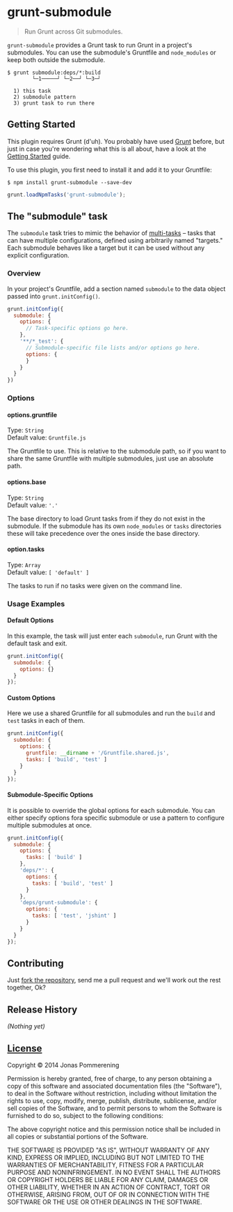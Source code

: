 # grunt-submodule

> Run Grunt across Git submodules.

`grunt-submodule` provides a Grunt task to run Grunt in a project's
submodules. You can use the submodule's Gruntfile and `node_modules` or keep
both outside the submodule.

```console
$ grunt submodule:deps/*:build
        └─1─────┘ └─2──┘ └─3─┘

  1) this task
  2) submodule pattern
  3) grunt task to run there
```


## Getting Started

This plugin requires Grunt (d'uh). You probably have used [Grunt][] before,
but just in case you're wondering what this is all about, have a look at the
[Getting Started][] guide.

To use this plugin, you first need to install it and add it to your Gruntfile:

```console
$ npm install grunt-submodule --save-dev
```

```js
grunt.loadNpmTasks('grunt-submodule');
```

## The "submodule" task

The `submodule` task tries to mimic the behavior of [multi-tasks][] – tasks
that can have multiple configurations, defined using arbitrarily named
"targets." Each submodule behaves like a target but it can be used without any
explicit configuration.

### Overview

In your project's Gruntfile, add a section named `submodule` to the data
object passed into `grunt.initConfig()`.

```js
grunt.initConfig({
  submodule: {
    options: {
      // Task-specific options go here.
    },
    '**/*_test': {
      // Submodule-specific file lists and/or options go here.
      options: {
      }
    }
  }
})
```

### Options

#### options.gruntfile
Type: `String`  
Default value: `Gruntfile.js`

The Gruntfile to use. This is relative to the submodule path, so if you want
to share the same Gruntfile with multiple submodules, just use an absolute
path.

#### options.base
Type: `String`  
Default value: `'.'`

The base directory to load Grunt tasks from if they do not exist in the
submodule. If the submodule has its own `node_modules` or `tasks` directories
these will take precedence over the ones inside the base directory.

#### option.tasks
Type: `Array`  
Default value: `[ 'default' ]`

The tasks to run if no tasks were given on the command line.

### Usage Examples

#### Default Options
In this example, the task will just enter each `submodule`, run Grunt with the
default task and exit.

```js
grunt.initConfig({
  submodule: {
    options: {}
  }
});
```

#### Custom Options
Here we use a shared Gruntfile for all submodules and run the `build` and `test`
tasks in each of them.

```js
grunt.initConfig({
  submodule: {
    options: {
      gruntfile: __dirname + '/Gruntfile.shared.js',
      tasks: [ 'build', 'test' ]
    }
  }
});
```

#### Submodule-Specific Options
It is possible to override the global options for each submodule. You can
either specify options fora specific submodule or use a pattern to configure
multiple submodules at once.

```js
grunt.initConfig({
  submodule: {
    options: {
      tasks: [ 'build' ]
    },
    'deps/*': {
      options: {
        tasks: [ 'build', 'test' ]
      }
    },
    'deps/grunt-submodule': {
      options: {
        tasks: [ 'test', 'jshint' ]
      }
    }
  }
});
```

[Grunt]: http://gruntjs.com "Grunt – The JavaScript Task Runner"
[Getting Started]: http://gruntjs.com "Grunt – Getting Started"
[Multi-Tasks]: http://gruntjs.com/configuring-tasks#task-configuration-and-targets

## Contributing

Just [fork the repository](https://github.com/jpommerening/grunt-submodule.git),
send me a pull request and we'll work out the rest together, Ok?

## Release History
_(Nothing yet)_

## [License](LICENSE-MIT)

Copyright © 2014 Jonas Pommerening

Permission is hereby granted, free of charge, to any person obtaining a copy of
this software and associated documentation files (the "Software"), to deal in
the Software without restriction, including without limitation the rights to
use, copy, modify, merge, publish, distribute, sublicense, and/or sell copies of
the Software, and to permit persons to whom the Software is furnished to do so,
subject to the following conditions:

The above copyright notice and this permission notice shall be included in all
copies or substantial portions of the Software.

THE SOFTWARE IS PROVIDED "AS IS", WITHOUT WARRANTY OF ANY KIND, EXPRESS OR
IMPLIED, INCLUDING BUT NOT LIMITED TO THE WARRANTIES OF MERCHANTABILITY, FITNESS
FOR A PARTICULAR PURPOSE AND NONINFRINGEMENT. IN NO EVENT SHALL THE AUTHORS OR
COPYRIGHT HOLDERS BE LIABLE FOR ANY CLAIM, DAMAGES OR OTHER LIABILITY, WHETHER
IN AN ACTION OF CONTRACT, TORT OR OTHERWISE, ARISING FROM, OUT OF OR IN
CONNECTION WITH THE SOFTWARE OR THE USE OR OTHER DEALINGS IN THE SOFTWARE.
